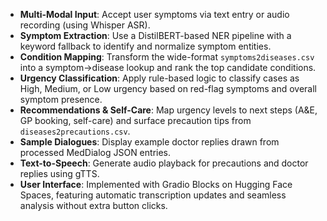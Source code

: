 
- **Multi-Modal Input**: Accept user symptoms via text entry or audio recording (using Whisper ASR).
- **Symptom Extraction**: Use a DistilBERT-based NER pipeline with a keyword fallback to identify and normalize symptom entities.
- **Condition Mapping**: Transform the wide-format `symptoms2diseases.csv` into a symptom→disease lookup and rank the top candidate conditions.
- **Urgency Classification**: Apply rule-based logic to classify cases as High, Medium, or Low urgency based on red-flag symptoms and overall symptom presence.
- **Recommendations & Self-Care**: Map urgency levels to next steps (A&E, GP booking, self-care) and surface precaution tips from `diseases2precautions.csv`.
- **Sample Dialogues**: Display example doctor replies drawn from processed MedDialog JSON entries.
- **Text-to-Speech**: Generate audio playback for precautions and doctor replies using gTTS.
- **User Interface**: Implemented with Gradio Blocks on Hugging Face Spaces, featuring automatic transcription updates and seamless analysis without extra button clicks.
